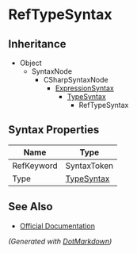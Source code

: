 # RefTypeSyntax

## Inheritance

* Object
  * SyntaxNode
    * CSharpSyntaxNode
      * [ExpressionSyntax](ExpressionSyntax.md)
        * [TypeSyntax](TypeSyntax.md)
          * RefTypeSyntax

## Syntax Properties

| Name       | Type                        |
| ---------- | --------------------------- |
| RefKeyword | SyntaxToken                 |
| Type       | [TypeSyntax](TypeSyntax.md) |

## See Also

* [Official Documentation](https://docs.microsoft.com/en-us/dotnet/api/microsoft.codeanalysis.csharp.syntax.reftypesyntax)


*\(Generated with [DotMarkdown](http://github.com/JosefPihrt/DotMarkdown)\)*